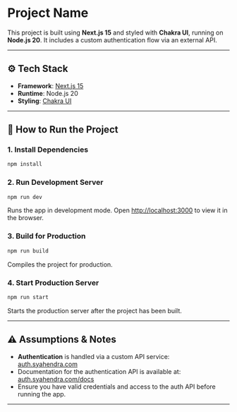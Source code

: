 # Project Name

This project is built using **Next.js 15** and styled with **Chakra UI**, running on **Node.js 20**. It includes a custom authentication flow via an external API.

---

## ⚙️ Tech Stack

- **Framework**: [Next.js 15](https://nextjs.org)
- **Runtime**: Node.js 20
- **Styling**: [Chakra UI](https://chakra-ui.com)

---

## 🚀 How to Run the Project

### 1. Install Dependencies

```bash
npm install
```

### 2. Run Development Server

```bash
npm run dev
```

Runs the app in development mode. Open [http://localhost:3000](http://localhost:3000) to view it in the browser.

### 3. Build for Production

```bash
npm run build
```

Compiles the project for production.

### 4. Start Production Server

```bash
npm run start
```

Starts the production server after the project has been built.

---

## ⚠️ Assumptions & Notes

- **Authentication** is handled via a custom API service: [auth.syahendra.com](https://auth.syahendra.com)
- Documentation for the authentication API is available at: [auth.syahendra.com/docs](https://auth.syahendra.com/docs)
- Ensure you have valid credentials and access to the auth API before running the app.

---
